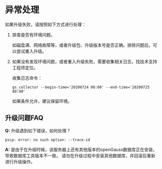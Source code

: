 # 异常处理

如果升级失败，请按照如下方式进行处理：

1.  排查是否有环境问题。

    如磁盘满、网络故障等，或者升级包、升级版本号是否正确。排除问题后，可以尝试重入升级。

2.  如果没有发现环境问题，或者重入升级失败，需要收集相关日志，找技术支持工程师定位。

    收集日志命令：

    ```
    gs_collector --begin-time='20200724 00:00' --end-time='20200725 00:00'
    ```

    如果条件允许，建议保留环境。

## 升级问题FAQ

   **Q:** 升级遇到如下错误，如何处理？

```
pscp: error: no such option: --trace-id
```

   **A:** 是由于在升级时候，该服务器上还有其他版本的openGauss数据库正在安装，导致数据库工具版本不一致。
   请勿在升级过程中安装其他数据库，并回滚后重新进行升级操作。
